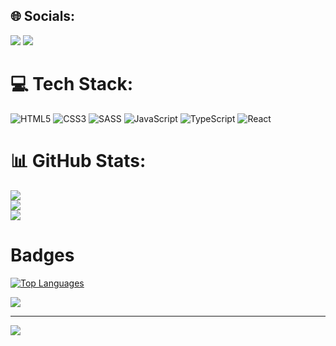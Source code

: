 
## 🌐 Socials:
[![](https://img.shields.io/badge/Instagram-%23E4405F.svg?style=for-the-badge&logo=Instagram&logoColor=white)](https://instagram.com/r10t_99) 
[![](https://img.shields.io/badge/Telegram-%2325A4FF.svg?style=for-the-badge&logo=Telegram&logoColor=white)](https://t.me/riot99)
# 💻 Tech Stack:
![HTML5](https://img.shields.io/badge/html5-%23E34F26.svg?style=for-the-badge&logo=html5&logoColor=white) ![CSS3](https://img.shields.io/badge/css3-%231572B6.svg?style=for-the-badge&logo=css3&logoColor=white) ![SASS](https://img.shields.io/badge/SASS-hotpink.svg?style=for-the-badge&logo=SASS&logoColor=white) ![JavaScript](https://img.shields.io/badge/javascript-%23323330.svg?style=for-the-badge&logo=javascript&logoColor=%23F7DF1E) ![TypeScript](https://img.shields.io/badge/typescript-%23007ACC.svg?style=for-the-badge&logo=typescript&logoColor=white) ![React](https://img.shields.io/badge/react-%2320232a.svg?style=for-the-badge&logo=react&logoColor=%2361DAFB)
# 📊 GitHub Stats:
![](https://github-readme-stats.vercel.app/api?username=f1yx&theme=maroongold&hide_border=false&include_all_commits=true&count_private=false)<br/>
![](https://github-readme-streak-stats.herokuapp.com/?user=f1yx&theme=maroongold&hide_border=false)<br/>
![](https://github-readme-stats.vercel.app/api/top-langs/?username=f1yx&theme=maroongold&hide_border=false&include_all_commits=true&layout=compact)

# Badges

<a href="https://github.com/f1yx" align="left"><img src="https://github-readme-stats.vercel.app/api/top-langs/?username=f1yx&langs_count=10&title_color=0891b2&text_color=ffffff&icon_color=0891b2&bg_color=1c1917&hide_border=true&locale=en&custom_title=Top%20%Languages" alt="Top Languages" /></a>

[![](https://www.codewars.com/users/f1yx/badges/large)](https://www.codewars.com/users/f1yx)

---
[![](https://visitcount.itsvg.in/api?id=f1yx&icon=3&color=4)](https://visitcount.itsvg.in)


<!-- created with https://gprm.itsvg.in + https://www.profileme.dev/create-profile -->
